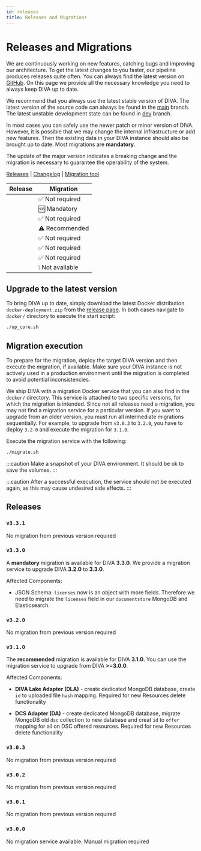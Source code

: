 ```yaml
---
id: releases
title: Releases and Migrations
---
```


# Releases and Migrations

We are continuously working on new features, catching bugs and improving our architecture.
To get the latest changes to you faster, our pipeline produces releases quite often.
You can always find the latest version on [GitHub](https://github.com/FraunhoferISST/diva/releases).
On this page we provide all the necessary knowledge you need to always keep DIVA up to date.

We recommend that you always use the latest stable version of DIVA.
The latest version of the source code can always be found in the [main](https://github.com/FraunhoferISST/diva/tree/main) branch.
The latest unstable development state can be found in [dev](https://github.com/FraunhoferISST/diva/tree/dev) branch.

In most cases you can safely use the newer patch or minor version of DIVA.
However, it is possible that we may change the internal infrastructure or add new features.
Then the existing data in your DIVA instance should also be brought up to date.
Most migrations are **mandatory**.

The update of the major version indicates a breaking change and the migration is necessary to guarantee the operability of the system.

[Releases](https://github.com/FraunhoferISST/diva/releases) | [Changelog](https://github.com/FraunhoferISST/diva/blob/main/CHANGELOG.md) | [Migration tool](https://github.com/FraunhoferISST/diva/tree/main/migration)

| Release                                                         | Migration         |
|-----------------------------------------------------------------|-------------------|
| [<Badge type="tip" text="v3.3.1" vertical="middle" />](#v3-3-1) | ✅️ Not required   |
| [<Badge type="tip" text="v3.3.0" vertical="middle" />](#v3-3-0) | 🆘 Mandatory      |
| [<Badge type="tip" text="v3.2.0" vertical="middle" />](#v3-2-0) | ✅️ Not required   |
| [<Badge type="tip" text="v3.1.0" vertical="middle" />](#v3-1-0) | ⚠️ Recommended    |
| [<Badge type="tip" text="v3.0.3" vertical="middle" />](#v3-0-3) | ✅️ Not required   |
| [<Badge type="tip" text="v3.0.2" vertical="middle" />](#v3-0-2) | ✅️ Not required   |
| [<Badge type="tip" text="v3.0.1" vertical="middle" />](#v3-0-1) | ✅️ Not required   |
| [<Badge type="tip" text="v3.0.0" vertical="middle" />](#v3-0-0) | ❕   Not available |

## Upgrade to the latest version

To bring DIVA up to date, simply download the latest Docker distribution `docker-deployment.zip` from the [release page](https://github.com/FraunhoferISST/diva/releases).
In both cases navigate to `docker/` directory to execute the start script:

```bash
./up_core.sh
```

## Migration execution

To prepare for the migration, deploy the target DIVA version and then execute the migration, if available.
Make sure your DIVA instance is not actively used in a production environment until the migration is completed to avoid potential inconsistencies.

We ship DIVA with a migration Docker service that you can also find in the `docker/` directory.
This service is attached to two specific versions, for which the migration is intended.
Since not all releases need a migration, you may not find a migration service for a particular version.
If you want to upgrade from an older version, you must run all intermediate migrations sequentially.
For example, to upgrade from `v3.0.3` to `3.2.0`, you have to deploy `3.2.0` and execute the migration for `3.1.0`.

Execute the migration service with the following:

```sh
./migrate.sh
```

:::caution
Make a snapshot of your DIVA environment. It should be ok to save the volumes.
:::

:::caution
After a successful execution, the service should not be executed again, as this may cause undesired side effects.
:::

## Releases

### `v3.3.1`

No migration from previous version required

### `v3.3.0`

A **mandatory** migration is available for DIVA **3.3.0**.
We provide a migration service to upgrade DIVA **3.2.0** to **3.3.0**.

Affected Components:

+ JSON Schema: `licenses` now is an object with more fields. Therefore we need to migrate the `licenses` field in our `documentstore` MongoDB and Elasticsearch.

### `v3.2.0`

No migration from previous version required

### `v3.1.0`

The **recommended** migration is available for DIVA **3.1.0**.
You can use the migration service to upgrade from DIVA **>=3.0.0**.

Affected Components:

- **DIVA Lake Adapter (DLA)** - create dedicated MongoDB database, create `id` to uploaded file `hash` mapping.
  Required for new Resources delete functionality

- **DCS Adapter (DA)** - create dedicated MongoDB database, migrate MongoDB old `dsc` collection to new database and
  creat `id` to `offer` mapping for all on DSC offered resources. Required for new Resources delete functionality

### `v3.0.3`

No migration from previous version required

### `v3.0.2`

No migration from previous version required

### `v3.0.1`

No migration from previous version required

### `v3.0.0`

No migration service available. Manual migration required
